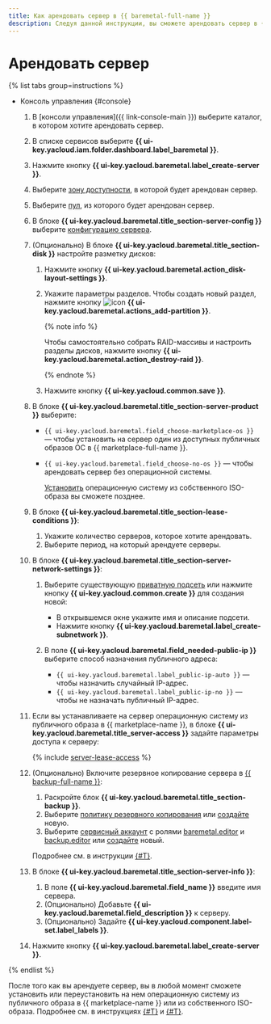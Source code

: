 ```yaml
---
title: Как арендовать сервер в {{ baremetal-full-name }}
description: Следуя данной инструкции, вы сможете арендовать сервер в {{ baremetal-full-name }}.
---
```


# Арендовать сервер

{% list tabs group=instructions %}

- Консоль управления {#console}

  1. В [консоли управления]({{ link-console-main }}) выберите каталог, в котором хотите арендовать сервер.
  1. В списке сервисов выберите **{{ ui-key.yacloud.iam.folder.dashboard.label_baremetal }}**.
  1. Нажмите кнопку **{{ ui-key.yacloud.baremetal.label_create-server }}**.
  1. Выберите [зону доступности](../../../overview/concepts/geo-scope.md), в которой будет арендован сервер.
  1. Выберите [пул](../../concepts/servers.md#server-pools), из которого будет арендован сервер.
  1. В блоке **{{ ui-key.yacloud.baremetal.title_section-server-config }}** выберите [конфигурацию сервера](../../concepts/server-configurations.md).
  1. (Опционально) В блоке **{{ ui-key.yacloud.baremetal.title_section-disk }}** настройте разметку дисков:

        1. Нажмите кнопку **{{ ui-key.yacloud.baremetal.action_disk-layout-settings }}**.
        1. Укажите параметры разделов. Чтобы создать новый раздел, нажмите кнопку ![icon](../../../_assets/console-icons/plus.svg) **{{ ui-key.yacloud.baremetal.actions_add-partition }}**.

           {% note info %}

           Чтобы самостоятельно собрать RAID-массивы и настроить разделы дисков, нажмите кнопку **{{ ui-key.yacloud.baremetal.action_destroy-raid }}**.

           {% endnote %}

        1. Нажмите кнопку **{{ ui-key.yacloud.common.save }}**.
  
  1. В блоке **{{ ui-key.yacloud.baremetal.title_section-server-product }}** выберите:
  
      * `{{ ui-key.yacloud.baremetal.field_choose-marketplace-os }}` — чтобы установить на сервер один из доступных публичных образов ОС в {{ marketplace-full-name }}.
      * `{{ ui-key.yacloud.baremetal.field_choose-no-os }}` — чтобы арендовать сервер без операционной системы.
      
          [Установить](./reinstall-os-from-own-image.md) операционную систему из собственного ISO-образа вы сможете позднее.

  1. В блоке **{{ ui-key.yacloud.baremetal.title_section-lease-conditions }}**:

     1. Укажите количество серверов, которое хотите арендовать.
     1. Выберите период, на который арендуете серверы.
  
  1. В блоке **{{ ui-key.yacloud.baremetal.title_section-server-network-settings }}**:

     1. Выберите существующую [приватную подсеть](../../concepts/network.md#private-subnet) или нажмите кнопку **{{ ui-key.yacloud.common.create }}** для создания новой:

        * В открывшемся окне укажите имя и описание подсети.
        * Нажмите кнопку **{{ ui-key.yacloud.baremetal.label_create-subnetwork }}**.

     1. В поле **{{ ui-key.yacloud.baremetal.field_needed-public-ip }}** выберите способ назначения публичного адреса:

        * `{{ ui-key.yacloud.baremetal.label_public-ip-auto }}` — чтобы назначить случайный IP-адрес.
        * `{{ ui-key.yacloud.baremetal.label_public-ip-no }}` — чтобы не назначать публичный IP-адрес.

  1. Если вы устанавливаете на сервер операционную систему из публичного образа в {{ marketplace-name }}, в блоке **{{ ui-key.yacloud.baremetal.title_server-access }}** задайте параметры доступа к серверу:

      {% include [server-lease-access](../../../_includes/baremetal/server-lease-access.md) %}

  1. (Опционально) Включите резервное копирование сервера в [{{ backup-full-name }}](../../../backup/index.yaml):

      1. Раскройте блок **{{ ui-key.yacloud.baremetal.title_section-backup }}**.
      1. Выберите [политику резервного копирования](../../../backup/concepts/policy.md) или [создайте](../../../backup/operations/policy-vm/create.md) новую.
      1. Выберите [сервисный аккаунт](../../../iam/concepts/users/service-accounts.md) с ролями [baremetal.editor](../../security/index.md#baremetal-editor) и [backup.editor](../../../backup/security/index.md#backup-editor) или [создайте](../../../iam/operations/sa/create.md) новый.

      Подробнее см. в инструкции [{#T}](../../../backup/operations/backup-baremetal/lease-server-with-backup.md).

  1. В блоке **{{ ui-key.yacloud.baremetal.title_section-server-info }}**:

     1. В поле **{{ ui-key.yacloud.baremetal.field_name }}** введите имя сервера.
     1. (Опционально) Добавьте **{{ ui-key.yacloud.baremetal.field_description }}** к серверу.
     1. (Опционально) Задайте **{{ ui-key.yacloud.component.label-set.label_labels }}**.
  
  1. Нажмите кнопку **{{ ui-key.yacloud.baremetal.label_create-server }}**.

{% endlist %}

После того как вы арендуете сервер, вы в любой момент сможете установить или переустановить на нем операционную систему из публичного образа в {{ marketplace-name }} или из собственного ISO-образа. Подробнее см. в инструкциях [{#T}](./reinstall-os-from-marketplace.md) и [{#T}](./reinstall-os-from-own-image.md).